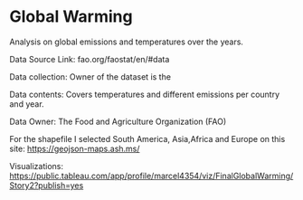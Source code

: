 # Global Warming
Analysis on global emissions and temperatures over the years.

Data Source 
Link: fao.org/faostat/en/#data

Data collection: Owner of the dataset is the 
 
Data contents: Covers temperatures and different emissions per country and year. 

Data Owner: The Food and Agriculture Organization (FAO)

For the shapefile I selected South America, Asia,Africa and Europe on this site:
https://geojson-maps.ash.ms/

Visualizations:
https://public.tableau.com/app/profile/marcel4354/viz/FinalGlobalWarming/Story2?publish=yes
